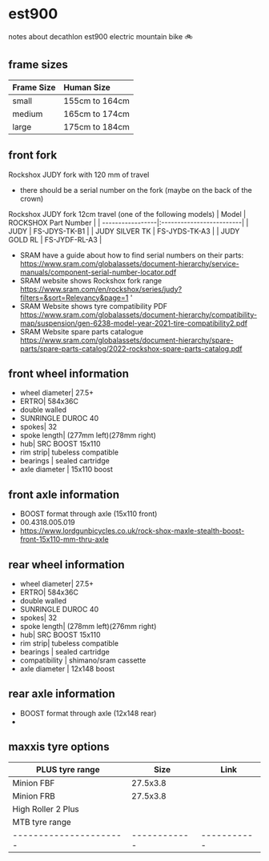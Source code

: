# est900
notes about decathlon est900 electric mountain bike :bike:

## frame sizes
| Frame Size    | Human Size     | 
| ------------|:-----------------|
| small       | 155cm to 164cm   | 
| medium      | 165cm to 174cm   |
| large       | 175cm to 184cm   |

## front fork
Rockshox JUDY fork with 120 mm of travel <br>
- there should be a serial number on the fork (maybe on the back of the crown)

Rockshox JUDY fork 12cm travel (one of the following models)
| Model            | ROCKSHOX Part Number     | 
| -----------------|:-------------------------|
| JUDY             |      FS-JDYS-TK-B1       | 
| JUDY SILVER TK   |      FS-JYDS-TK-A3       |
| JUDY GOLD RL     |      FS-JYDF-RL-A3       |


- SRAM have a guide about how to find serial numbers on their parts: <br>
https://www.sram.com/globalassets/document-hierarchy/service-manuals/component-serial-number-locator.pdf
- SRAM website shows Rockshox fork range <br>
https://www.sram.com/en/rockshox/series/judy?filters=&sort=Relevancy&page=1 '
- SRAM Website shows tyre compatibility PDF <br>
https://www.sram.com/globalassets/document-hierarchy/compatibility-map/suspension/gen-6238-model-year-2021-tire-compatibility2.pdf
- SRAM Website spare parts catalogue <br>
https://www.sram.com/globalassets/document-hierarchy/spare-parts/spare-parts-catalog/2022-rockshox-spare-parts-catalog.pdf


## front wheel information
- wheel diameter| 27.5+
- ERTRO| 584x36C
- double walled
- SUNRINGLE DUROC 40
- spokes| 32
- spoke length| (277mm left)(278mm right)
- hub| SRC BOOST 15x110
- rim strip| tubeless compatible
- bearings | sealed cartridge
- axle diameter | 15x110 boost 

## front axle information
- BOOST format through axle (15x110 front) 
- 00.4318.005.019
- https://www.lordgunbicycles.co.uk/rock-shox-maxle-stealth-boost-front-15x110-mm-thru-axle

## rear wheel information
- wheel diameter| 27.5+
- ERTRO| 584x36C
- double walled
- SUNRINGLE DUROC 40
- spokes| 32
- spoke length| (278mm left)(276mm right)
- hub| SRC BOOST 15x110
- rim strip| tubeless compatible
- bearings | sealed cartridge
- compatibility | shimano/sram cassette
- axle diameter | 12x148 boost 

## rear axle information
- BOOST format through axle (12x148 rear)
- 

## maxxis tyre options
|    PLUS tyre range   |    Size    |    Link   |
|----------------------|------------|-----------| 
| Minion FBF           |  27.5x3.8  |           |
| Minion FRB           |  27.5x3.8  |           |
| High Roller 2 Plus   |            |           |
|   MTB tyre range     |            |           |
|----------------------|------------|-----------|







